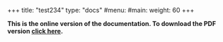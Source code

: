 +++
title: "test234"
type: "docs"
#menu:
#main:
weight: 60
+++

**This is the online version of the documentation. To download the PDF version
[click here](/usermanual/allpix-manual-latest.pdf).**

